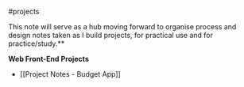 #projects 

This note will serve as a hub moving forward to organise process and design notes taken as I build projects, for practical use and for practice/study.**

**Web Front-End Projects**
- [[Project Notes - Budget App]]